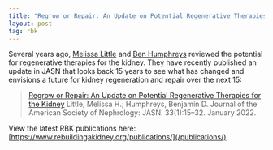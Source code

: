 ```yaml
---
title: "Regrow or Repair: An Update on Potential Regenerative Therapies for the Kidney"
layout: post
tag: rbk
---
```


Several years ago, [Melissa Little](https://www.mcri.edu.au/users/melissa-little) and [Ben Humphreys](https://humphreyslab.com/) reviewed the potential for regenerative therapies for the kidney. They have recently published an update in JASN that looks back 15 years to see what has changed and envisions a future for kidney regeneration and repair over the next 15:

> [Regrow or Repair: An Update on Potential Regenerative Therapies for the Kidney](https://www.doi.org/10.1681/ASN.2021081073)
Little, Melissa H.; Humphreys, Benjamin D. Journal of the American Society of Nephrology: JASN. 33(1):15–32. January 2022.

View the latest RBK publications here: [https://www.rebuildingakidney.org/publications/](/publications/)
